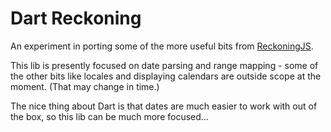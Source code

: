 # Dart Reckoning

An experiment in porting some of the more useful bits from [ReckoningJS](https://github.com/sdougbrown/reckoning).

This lib is presently focused on date parsing and range mapping - some of the other bits like locales and displaying calendars are outside scope at the moment.  (That may change in time.)

The nice thing about Dart is that dates are much easier to work with out of the box, so this lib can be much more focused...
